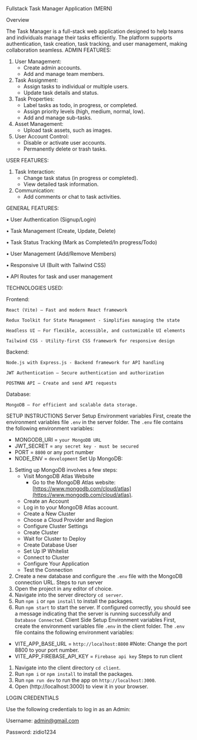 Fullstack Task Manager Application (MERN)

Overview

The Task Manager is a full-stack web application designed to help teams and individuals manage their tasks efficiently. The platform supports authentication, task creation, task tracking, and user management, making collaboration seamless.
ADMIN FEATURES:
1. User Management:
    - Create admin accounts.
    - Add and manage team members.
2. Task Assignment:
    - Assign tasks to individual or multiple users.
    - Update task details and status.
3. Task Properties:
    - Label tasks as todo, in progress, or completed.
    - Assign priority levels (high, medium, normal, low).
    - Add and manage sub-tasks.
4. Asset Management:
    - Upload task assets, such as images.
5. User Account Control:
    - Disable or activate user accounts.
    - Permanently delete or trash tasks.

USER FEATURES:
1. Task Interaction:
    - Change task status (in progress or completed).
    - View detailed task information.
2. Communication:
    - Add comments or chat to task activities.

GENERAL FEATURES:

•	User Authentication (Signup/Login)

•	Task Management (Create, Update, Delete)

•	Task Status Tracking (Mark as Completed/In progress/Todo)

•	User Management (Add/Remove Members)

•	Responsive UI (Built with Tailwind CSS)

•	API Routes for task and user management

TECHNOLOGIES USED:

Frontend:

    React (Vite) – Fast and modern React framework
    
    Redux Toolkit for State Management - Simplifies managing the state
    
    Headless UI – For flexible, accessible, and customizable UI elements
    
    Tailwind CSS - Utility-first CSS framework for responsive design
    
Backend:

    Node.js with Express.js - Backend framework for API handling
    
    JWT Authentication – Secure authentication and authorization
    
    POSTMAN API – Create and send API requests
    
Database:

    MongoDB – For efficient and scalable data storage.

SETUP INSTRUCTIONS
Server Setup
Environment variables
First, create the environment variables file `.env` in the server folder. The `.env` file contains the following environment variables:
- MONGODB_URI = `your MongoDB URL`
- JWT_SECRET = `any secret key - must be secured`
- PORT = `8800` or any port number
- NODE_ENV = `development`
Set Up MongoDB:
1. Setting up MongoDB involves a few steps:
    - Visit MongoDB Atlas Website
        - Go to the MongoDB Atlas website: [https://www.mongodb.com/cloud/atlas](https://www.mongodb.com/cloud/atlas).
    - Create an Account
    - Log in to your MongoDB Atlas account.
    - Create a New Cluster
    - Choose a Cloud Provider and Region
    - Configure Cluster Settings
    - Create Cluster
    - Wait for Cluster to Deploy
    - Create Database User
    - Set Up IP Whitelist
    - Connect to Cluster
    - Configure Your Application
    - Test the Connection
2. Create a new database and configure the `.env` file with the MongoDB connection URL. 
Steps to run server
1. Open the project in any editor of choice.
2. Navigate into the server directory `cd server`.
3. Run `npm i` or `npm install` to install the packages.
4. Run `npm start` to start the server.
If configured correctly, you should see a message indicating that the server is running successfully and `Database Connected`.
Client Side Setup
Environment variables
First, create the environment variables file `.env` in the client folder. The `.env` file contains the following environment variables:
- VITE_APP_BASE_URL = `http://localhost:8800` #Note: Change the port 8800 to your port number.
- VITE_APP_FIREBASE_API_KEY = `Firebase api key`
Steps to run client
1. Navigate into the client directory `cd client`.
2. Run `npm i` or `npm install` to install the packages.
3. Run `npm run dev` to run the app on `http://localhost:3000`.
4. Open (http://localhost:3000) to view it in your browser.

LOGIN CREDENTIALS

Use the following credentials to log in as an Admin:

Username: admin@gmail.com

Password: zidio1234


